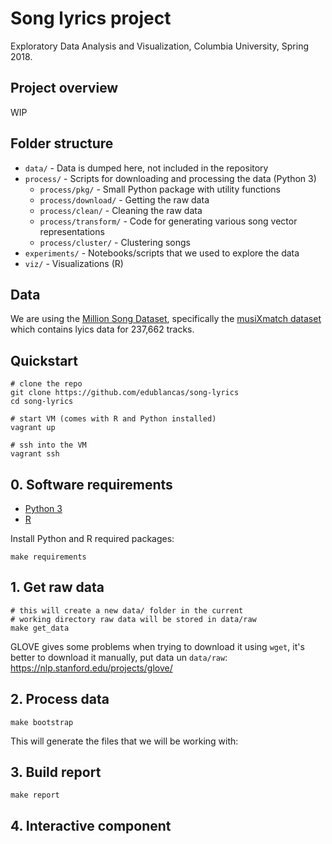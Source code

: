 # Song lyrics project

Exploratory Data Analysis and Visualization, Columbia University, Spring 2018.

## Project overview

WIP

## Folder structure

* `data/` - Data is dumped here, not included in the repository
* `process/` - Scripts for downloading and processing the data (Python 3)
    - `process/pkg/` - Small Python package with utility functions
    - `process/download/` - Getting the raw data
    - `process/clean/` - Cleaning the raw data
    - `process/transform/` - Code for generating various song vector representations
    - `process/cluster/` - Clustering songs
* `experiments/` - Notebooks/scripts that we used to explore the data
* `viz/` - Visualizations (R)

## Data

We are using the [Million Song Dataset](https://labrosa.ee.columbia.edu/millionsong/), specifically the [musiXmatch dataset](https://labrosa.ee.columbia.edu/millionsong/musixmatch) which contains lyics data for 237,662 tracks.

## Quickstart

```shell
# clone the repo
git clone https://github.com/edublancas/song-lyrics
cd song-lyrics
```

```shell
# start VM (comes with R and Python installed)
vagrant up

# ssh into the VM
vagrant ssh
```

## 0. Software requirements

* [Python 3](https://www.python.org/downloads/)
* [R](https://www.r-project.org/)

Install Python and R required packages:

```shell
make requirements
```

## 1. Get raw data

```shell
# this will create a new data/ folder in the current
# working directory raw data will be stored in data/raw
make get_data
```

GLOVE gives some problems when trying to download it using `wget`, it's better to download it manually, put data un `data/raw`: https://nlp.stanford.edu/projects/glove/

## 2. Process data

```shell
make bootstrap
```

This will generate the files that we will be working with:

## 3. Build report

```shell
make report
```

## 4. Interactive component
